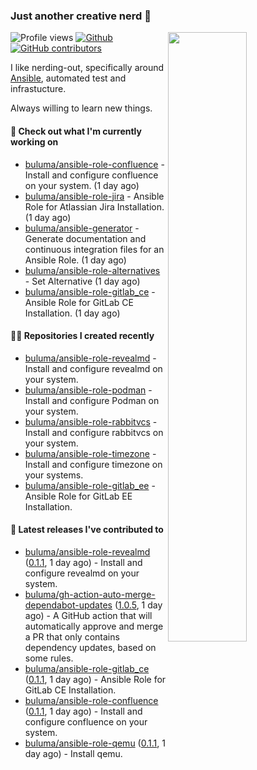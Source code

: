 ### Just another creative nerd 👋


![Profile views](https://gpvc.arturio.dev/buluma) <a href="https://gitstats.me/buluma">
  <img align="right" src="https://github-readme-stats.vercel.app/api?username=buluma&theme=gotham&show_icons=true" width="50%"/>
</a>
[![Github](https://img.shields.io/badge/-buluma-black?style=flat&labelColor=black&logo=github&logoColor=white&include_all_commits=true&count_private=true)](https://gitstats.me/buluma)
[![GitHub contributors](https://img.shields.io/github/contributors/buluma/badges.svg)](https://GitHub.com/buluma/badges/graphs/contributors/)

I like nerding-out, specifically around [Ansible](https://github.com/ansible/ansible), automated test and infrastucture.

Always willing to learn new things.

#### 👷 Check out what I'm currently working on

- [buluma/ansible-role-confluence](https://github.com/buluma/ansible-role-confluence) - Install and configure confluence on your system. (1 day ago)
- [buluma/ansible-role-jira](https://github.com/buluma/ansible-role-jira) - Ansible Role for Atlassian Jira Installation. (1 day ago)
- [buluma/ansible-generator](https://github.com/buluma/ansible-generator) - Generate documentation and continuous integration files for an Ansible Role. (1 day ago)
- [buluma/ansible-role-alternatives](https://github.com/buluma/ansible-role-alternatives) - Set Alternative (1 day ago)
- [buluma/ansible-role-gitlab_ce](https://github.com/buluma/ansible-role-gitlab_ce) - Ansible Role for GitLab CE Installation. (1 day ago)

#### 👨‍💻 Repositories I created recently

- [buluma/ansible-role-revealmd](https://github.com/buluma/ansible-role-revealmd) - Install and configure revealmd on your system.
- [buluma/ansible-role-podman](https://github.com/buluma/ansible-role-podman) - Install and configure Podman on your system.
- [buluma/ansible-role-rabbitvcs](https://github.com/buluma/ansible-role-rabbitvcs) - Install and configure rabbitvcs on your system.
- [buluma/ansible-role-timezone](https://github.com/buluma/ansible-role-timezone) - Install and configure timezone on your systems.
- [buluma/ansible-role-gitlab_ee](https://github.com/buluma/ansible-role-gitlab_ee) - Ansible Role for GitLab EE Installation.

#### 🚀 Latest releases I've contributed to

- [buluma/ansible-role-revealmd](https://github.com/buluma/ansible-role-revealmd) ([0.1.1](https://github.com/buluma/ansible-role-revealmd/releases/tag/0.1.1), 1 day ago) - Install and configure revealmd on your system.
- [buluma/gh-action-auto-merge-dependabot-updates](https://github.com/buluma/gh-action-auto-merge-dependabot-updates) ([1.0.5](https://github.com/buluma/gh-action-auto-merge-dependabot-updates/releases/tag/1.0.5), 1 day ago) - A GitHub action that will automatically approve and merge a PR that only contains dependency updates, based on some rules.
- [buluma/ansible-role-gitlab_ce](https://github.com/buluma/ansible-role-gitlab_ce) ([0.1.1](https://github.com/buluma/ansible-role-gitlab_ce/releases/tag/0.1.1), 1 day ago) - Ansible Role for GitLab CE Installation.
- [buluma/ansible-role-confluence](https://github.com/buluma/ansible-role-confluence) ([0.1.1](https://github.com/buluma/ansible-role-confluence/releases/tag/0.1.1), 1 day ago) - Install and configure confluence on your system.
- [buluma/ansible-role-qemu](https://github.com/buluma/ansible-role-qemu) ([0.1.1](https://github.com/buluma/ansible-role-qemu/releases/tag/0.1.1), 1 day ago) - Install qemu.


